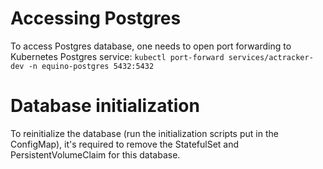 
# Accessing Postgres
To access Postgres database, one needs to open port forwarding to Kubernetes Postgres service:
`kubectl port-forward services/actracker-dev -n equino-postgres 5432:5432`

# Database initialization
To reinitialize the database (run the initialization scripts put in the ConfigMap), it's required to remove the StatefulSet and PersistentVolumeClaim for this database.